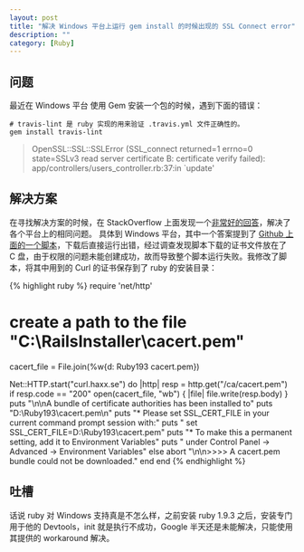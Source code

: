 ```yaml
---
layout: post
title: "解决 Windows 平台上运行 gem install 的时候出现的 SSL Connect error"
description: ""
category: [Ruby]
---
```


## 问题

最近在 Windows 平台 使用 Gem 安装一个包的时候，遇到下面的错误：

	# travis-lint 是 ruby 实现的用来验证 .travis.yml 文件正确性的。
	gem install travis-lint

> OpenSSL::SSL::SSLError (SSL_connect returned=1 errno=0 state=SSLv3 read server certificate B: certificate verify failed):
  app/controllers/users_controller.rb:37:in `update'

## 解决方案

在寻找解决方案的时候，在 StackOverflow 上面发现一个[非常好的回答][1]，解决了各个平台上的相同问题。
具体到 Windows 平台，其中一个答案提到了 [Github 上面的一个脚本][2]，下载后直接运行出错，经过调查发现脚本下载的证书文件放在了 C 盘，由于权限的问题未能创建成功，故而导致整个脚本运行失败。我修改了脚本，将其中用到的 Curl 的证书保存到了 ruby 的安装目录：

{% highlight ruby %}
require 'net/http'
 
# create a path to the file "C:\RailsInstaller\cacert.pem"
cacert_file = File.join(%w{d: Ruby193 cacert.pem})
 
Net::HTTP.start("curl.haxx.se") do |http|
  resp = http.get("/ca/cacert.pem")
  if resp.code == "200"
    open(cacert_file, "wb") { |file| file.write(resp.body) }
    puts "\n\nA bundle of certificate authorities has been installed to"
    puts "D:\\Ruby193\\cacert.pem\n"
    puts "* Please set SSL_CERT_FILE in your current command prompt session with:"
    puts "     set SSL_CERT_FILE=D:\\Ruby193\\cacert.pem"
    puts "* To make this a permanent setting, add it to Environment Variables"
    puts "  under Control Panel -> Advanced -> Environment Variables"
  else
    abort "\n\n>>>> A cacert.pem bundle could not be downloaded."
  end
end
{% endhighlight %}

## 吐槽

话说 ruby 对 Windows 支持真是不怎么样，之前安装 ruby 1.9.3 之后，安装专门用于他的 Devtools，init 就是执行不成功，Google 半天还是未能解决，只能使用其提供的 workaround 解决。


[1]: http://stackoverflow.com/questions/4528101/ssl-connect-returned-1-errno-0-state-sslv3-read-server-certificate-b-certificat
[2]: https://gist.github.com/fnichol/867550


